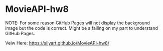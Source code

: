 # MovieAPI-hw8

NOTE: For some reason GitHub Pages will not display the background image but the code is correct. Might be a failing on my part to understand GitHub Pages.

Veiw Here:  https://silyart.github.io/MovieAPI-hw8/

